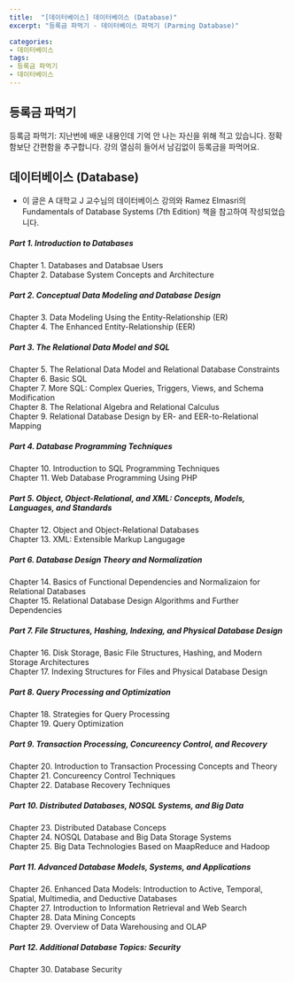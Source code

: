 ```yaml
---
title:  "[데이터베이스] 데이터베이스 (Database)"
excerpt: "등록금 파먹기 - 데이터베이스 파먹기 (Parming Database)"

categories:
- 데이터베이스
tags:
- 등록금 파먹기
- 데이터베이스
---
```


## 등록금 파먹기
등록금 파먹기: 지난번에 배운 내용인데 기억 안 나는 자신을 위해 적고 있습니다. 정확함보단 간편함을 추구합니다. 강의 열심히 들어서 남김없이 등록금을 파먹어요.

## 데이터베이스 (Database)
* 이 글은 A 대학교 J 교수님의 데이터베이스 강의와 Ramez Elmasri의 Fundamentals of Database Systems (7th Edition) 책을 참고하여 작성되었습니다.

##### Part 1. Introduction to Databases
Chapter 1. Databases and Databsae Users  
Chapter 2. Database System Concepts and Architecture  
##### Part 2. Conceptual Data Modeling and Database Design
Chapter 3. Data Modeling Using the Entity-Relationship (ER)  
Chapter 4. The Enhanced Entity-Relationship (EER)  
##### Part 3. The Relational Data Model and SQL
Chapter 5. The Relational Data Model and Relational Database Constraints  
Chapter 6. Basic SQL  
Chapter 7. More SQL: Complex Queries, Triggers, Views, and Schema Modification  
Chapter 8. The Relational Algebra and Relational Calculus  
Chapter 9. Relational Database Design by ER- and EER-to-Relational Mapping  
##### Part 4. Database Programming Techniques
Chapter 10. Introduction to SQL Programming Techniques  
Chapter 11. Web Database Programming Using PHP  
##### Part 5. Object, Object-Relational, and XML: Concepts, Models, Languages, and Standards
Chapter 12. Object and Object-Relational Databases  
Chapter 13. XML: Extensible Markup Langugage  
##### Part 6. Database Design Theory and Normalization
Chapter 14. Basics of Functional Dependencies and Normalizaion for Relational Databases  
Chapter 15. Relational Database Design Algorithms and Further Dependencies  
##### Part 7. File Structures, Hashing, Indexing, and Physical Database Design
Chapter 16. Disk Storage, Basic File Structures, Hashing, and Modern Storage Architectures  
Chapter 17. Indexing Structures for Files and Physical Database Design  
##### Part 8. Query Processing and Optimization
Chapter 18. Strategies for Query Processing  
Chapter 19. Query Optimization  
##### Part 9. Transaction Processing, Concureency Control, and Recovery
Chapter 20. Introduction to Transaction Processing Concepts and Theory  
Chapter 21. Concureency Control Techniques  
Chapter 22. Database Recovery Techniques  
##### Part 10. Distributed Databases, NOSQL Systems, and Big Data
Chapter 23. Distributed Database Conceps  
Chapter 24. NOSQL Database and Big Data Storage Systems  
Chapter 25. Big Data Technologies Based on MaapReduce and Hadoop  
##### Part 11. Advanced Database Models, Systems, and Applications
Chapter 26. Enhanced Data Models: Introduction to Active, Temporal, Spatial, Multimedia, and Deductive Databases  
Chapter 27. Introduction to Information Retrieval and Web Search  
Chapter 28. Data Mining Concepts  
Chapter 29. Overview of Data Warehousing and OLAP  
##### Part 12. Additional Database Topics: Security
Chapter 30. Database Security  
